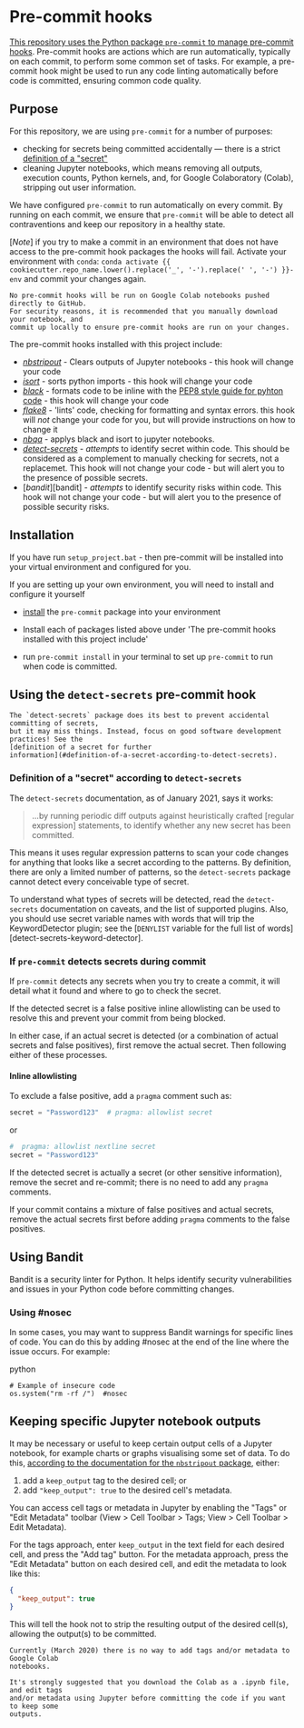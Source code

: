 # Pre-commit hooks

[This repository uses the Python package `pre-commit` to manage pre-commit
hooks][pre-commit]. Pre-commit hooks are actions which are run automatically, typically
on each commit, to perform some common set of tasks. For example, a pre-commit hook
might be used to run any code linting automatically before code is committed, ensuring
common code quality.

## Purpose

For this repository, we are using `pre-commit` for a number of purposes:

- checking for secrets being committed accidentally — there is a strict [definition of
  a "secret"](#definition-of-a-secret-according-to-detect-secrets)
- cleaning Jupyter notebooks, which means removing all outputs, execution counts,
  Python kernels, and, for Google Colaboratory (Colab), stripping out user information.

We have configured `pre-commit` to run automatically on every commit. By running on
each commit, we ensure that `pre-commit` will be able to detect all contraventions and
keep our repository in a healthy state.

[*Note*] if you try to make a commit in an environment that does not have access to the pre-commit hook packages the hooks will fail.
 Activate your environment with `conda`: `conda activate {{ cookiecutter.repo_name.lower().replace('_', '-').replace(' ', '-') }}-env` and commit your changes again.


```{note} Pre-commit hooks and Google Colab
No pre-commit hooks will be run on Google Colab notebooks pushed directly to GitHub.
For security reasons, it is recommended that you manually download your notebook, and
commit up locally to ensure pre-commit hooks are run on your changes.
```


The pre-commit hooks installed with this project include:

* [*nbstripout*][nbstripout] - Clears outputs of Jupyter notebooks - this hook will change your code
* [*isort*][isort] - sorts python imports - this hook will change your code
* [*black*][black] - formats code to be inline with the [PEP8 style guide for pyhton code](https://peps.python.org/pep-0008/) - this hook will change your code
* [*flake8*][flake8] - 'lints' code, checking for formatting and syntax errors. this hook will *not* change your code for you, but will provide instructions on how to change it
* [*nbqa*][nbqa] - applys black and isort to jupyter notebooks. 
* [*detect-secrets*][detect-secrets] - *attempts* to identify secret within code. This should be considered as a complement to manually checking for secrets, not a replacemet. This hook will not change your code - but will alert you to the presence of  possible secrets.
* [*bandit*][bandit] -  *attempts* to identify security risks within code. This hook will not change your code - but will alert you to the presence of possible security risks.

## Installation

If you have run `setup_project.bat` - then pre-commit will be installed into your virtual environment and configured for you.

If you are setting up your own environment, you will need to install and configure it yourself

- [install](https://pre-commit.com/#install) the `pre-commit` package into your environment

- Install each of packages listed above under 'The pre-commit hooks installed with this project include'

- run `pre-commit install` in your terminal to set up `pre-commit` to run when code is
  committed.

## Using the `detect-secrets` pre-commit hook

```{note} Secret detection limitations
The `detect-secrets` package does its best to prevent accidental committing of secrets,
but it may miss things. Instead, focus on good software development practices! See the
[definition of a secret for further
information](#definition-of-a-secret-according-to-detect-secrets).
```

### Definition of a "secret" according to `detect-secrets`

The `detect-secrets` documentation, as of January 2021, says it works:

> ...by running periodic diff outputs against heuristically crafted \[regular
> expression\] statements, to identify whether any new secret has been committed.

This means it uses regular expression patterns to scan your code changes for anything
that looks like a secret according to the patterns. By definition, there are only a
limited number of patterns, so the `detect-secrets` package cannot detect every
conceivable type of secret.

To understand what types of secrets will be detected, read the `detect-secrets`
documentation on caveats, and the list of supported plugins. Also, you should use
secret variable names with words that will trip the KeywordDetector plugin; see the
[`DENYLIST` variable for the full list of words][detect-secrets-keyword-detector].

### If `pre-commit` detects secrets during commit

If `pre-commit` detects any secrets when you try to create a commit, it will detail
what it found and where to go to check the secret.

If the detected secret is a false positive inline allowlisting can be used to resolve this
and prevent your commit from being blocked.

In either case, if an actual secret is detected (or a combination of actual secrets and
false positives), first remove the actual secret. Then following either of these
processes.  

#### Inline allowlisting

To exclude a false positive, add a `pragma` comment such as:

```python
secret = "Password123"  # pragma: allowlist secret
```

or

```python
#  pragma: allowlist nextline secret
secret = "Password123"
```

If the detected secret is actually a secret (or other sensitive information), remove
the secret and re-commit; there is no need to add any `pragma` comments.

If your commit contains a mixture of false positives and actual secrets, remove the
actual secrets first before adding `pragma` comments to the false positives.

## Using Bandit

Bandit is a security linter for Python.
 It helps identify security vulnerabilities and issues in your Python code before committing changes.

### Using #nosec
In some cases, you may want to suppress Bandit warnings for specific lines of code. 
You can do this by adding #nosec at the end of the line where the issue occurs. For example:

python
```
# Example of insecure code
os.system("rm -rf /")  #nosec
```
## Keeping specific Jupyter notebook outputs

It may be necessary or useful to keep certain output cells of a Jupyter notebook, for
example charts or graphs visualising some set of data. To do this, [according to the
documentation for the `nbstripout` package][nbstripout], either:

1. add a `keep_output` tag to the desired cell; or
2. add `"keep_output": true` to the desired cell's metadata.

You can access cell tags or metadata in Jupyter by enabling the "Tags" or
"Edit Metadata" toolbar (View > Cell Toolbar > Tags; View > Cell Toolbar >
Edit Metadata).

For the tags approach, enter `keep_output` in the text field for each desired cell, and
press the "Add tag" button. For the metadata approach, press the "Edit Metadata" button
on each desired cell, and edit the metadata to look like this:

```json
{
  "keep_output": true
}
```

This will tell the hook not to strip the resulting output of the desired cell(s),
allowing the output(s) to be committed.

```{note} Tags and metadata on Google Colab
Currently (March 2020) there is no way to add tags and/or metadata to Google Colab
notebooks.

It's strongly suggested that you download the Colab as a .ipynb file, and edit tags
and/or metadata using Jupyter before committing the code if you want to keep some
outputs.
```

[detect-secrets]: https://github.com/Yelp/detect-secrets
[detect-secrets-plugins]: https://github.com/Yelp/detect-secrets#currently-supported-plugins
[nbstripout]: https://github.com/kynan/nbstripout
[isort]: https://github.com/pycqa/isort/
[black]: https://github.com/psf/black
[nbqa]: https://github.com/nbQA-dev/nbQA
[flake8]: https://github.com/PyCQA/flake8
[pre-commit]: https://pre-commit.com/
